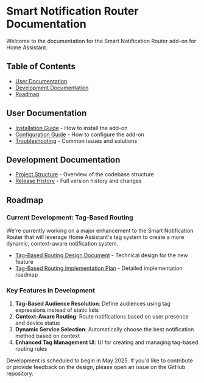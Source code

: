 # Smart Notification Router Documentation

Welcome to the documentation for the Smart Notification Router add-on for Home Assistant.

## Table of Contents

- [User Documentation](#user-documentation)
- [Development Documentation](#development-documentation)
- [Roadmap](#roadmap)

## User Documentation

- [Installation Guide](../MANUAL_INSTALL.md) - How to install the add-on
- [Configuration Guide](../README.md) - How to configure the add-on
- [Troubleshooting](../README.md) - Common issues and solutions

## Development Documentation

- [Project Structure](../CLAUDE.md) - Overview of the codebase structure
- [Release History](../smart_notification_router/CHANGELOG.md) - Full version history and changes

## Roadmap

### Current Development: Tag-Based Routing

We're currently working on a major enhancement to the Smart Notification Router that will leverage Home Assistant's tag system to create a more dynamic, context-aware notification system.

- [Tag-Based Routing Design Document](./tag_based_routing_design.md) - Technical design for the new feature
- [Tag-Based Routing Implementation Plan](./tag_based_routing_implementation.md) - Detailed implementation roadmap

### Key Features in Development

1. **Tag-Based Audience Resolution**: Define audiences using tag expressions instead of static lists
2. **Context-Aware Routing**: Route notifications based on user presence and device status
3. **Dynamic Service Selection**: Automatically choose the best notification method based on context
4. **Enhanced Tag Management UI**: UI for creating and managing tag-based routing rules

Development is scheduled to begin in May 2025. If you'd like to contribute or provide feedback on the design, please open an issue on the GitHub repository.